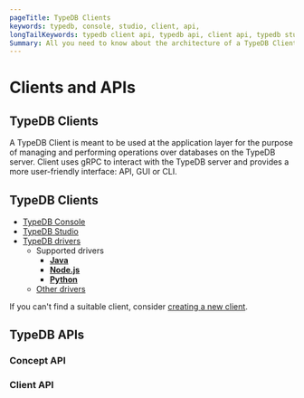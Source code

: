 ```yaml
---
pageTitle: TypeDB Clients
keywords: typedb, console, studio, client, api, 
longTailKeywords: typedb client api, typedb api, client api, typedb studio, typedb console
Summary: All you need to know about the architecture of a TypeDB Client.
---
```


# Clients and APIs

## TypeDB Clients

A TypeDB Client is meant to be used at the application layer for the purpose of managing and performing operations over 
databases on the TypeDB server. Client uses gRPC to interact with the TypeDB server and provides a more user-friendly interface: API, GUI or CLI.

<!---
List:
- Console, 
- Studio, 
- language clients, 
- other language clients
-->

## TypeDB Clients

- [TypeDB Console](../02-console/01-console.md)
- [TypeDB Studio](../07-studio/00-overview.md)
- [TypeDB drivers](../03-client-api/00-overview.md)
  - Supported drivers
    - [**Java**](../02-clients/03-java.md)
    - [**Node.js**](../02-clients/05-nodejs.md)
    - [**Python**](../02-clients/04-python.md)
  - [Other drivers](../02-clients/06-other-languages.md)

If you can't find a suitable client, consider [creating a new client](../02-clients/07-new-client.md).

## TypeDB APIs

### Concept API

### Client API

